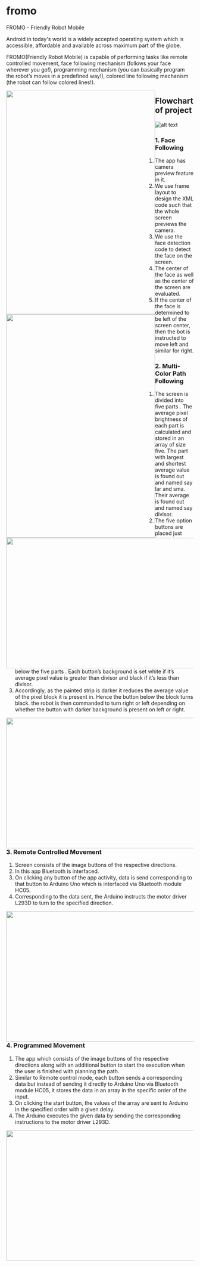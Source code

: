# fromo
FROMO - Friendly Robot Mobile

Android in today's world is a widely accepted operating system which is accessible, affordable and available across maximum part of the globe.

FROMO(Friendly Robot Mobile) is capable of performing tasks like remote controlled movement, face following mechanism (follows your face wherever you go!), programming mechanism (you can basically program the robot’s moves in a predefined way!), colored line following mechanism (the robot can follow colored lines!).

<img src="images/IMG_20170714_133324736_HDR.jpg" width=400 height=600 style="float:left">
<img src="images/IMG_20170714_222216385.jpg" width=400 height=600 style="float:left">

## Flowchart of project
![alt text](images/flowchart.png)

### 1. Face Following

1. The app has camera preview feature in it.
2. We use frame layout to design the XML code such that the whole screen previews the camera.
3. We use the face detection code to detect the face on the screen.
4. The center of the face as well as the center of the screen are evaluated.
5. If the center of the face is determined to be left of the screen center, then the bot is instructed to move left and similar for right.

<img src="images/face-follower.png" width=625 height=350 style="float:left">

### 2. Multi-Color Path Following

1. The screen is divided into five parts . The average pixel brightness of each part is calculated and stored in an array of size five. The part with largest and shortest average value is found out and named say lar and sma. Their average is found out and named say divisor.
2. The five option buttons are placed just below the five parts . Each button’s background is set white if it’s average pixel value is greater than divisor and black if it’s less than divisor.
3. Accordingly, as the painted strip is darker it reduces the average value of the pixel block it is present in. Hence the button below the block turns black. the robot is then commanded to turn right or left depending on whether the button with darker background is present on left or right.

<img src="images/line-following.png" width=625 height=350 style="float:left">

### 3. Remote Controlled Movement

1. Screen consists of the image buttons of the respective directions.
2. In this app Bluetooth is interfaced.
3. On clicking any button of the app activity, data is send corresponding to that button to Arduino Uno which is interfaced via Bluetooth module HC05.
4. Corresponding to the data sent, the Arduino instructs the motor driver L293D to turn to the specified direction.

<img src="images/rcmode.png" width=625 height=350 style="float:left">

### 4. Programmed Movement

1. The app which consists of the image buttons of the respective directions along with an additional button to start the execution when the user is finished with planning the path.
2. Similar to Remote control mode, each button sends a corresponding data but instead of sending it directly to Arduino Uno via Bluetooth module HC05, it stores the data in an array in the specific order of the input.
3. On clicking the start button, the values of the array are sent to Arduino in the specified order with a given delay.
4. The Arduino executes the given data by sending the corresponding instructions to the motor driver L293D.

<img src="images/programming-mode.png" width=625 height=350 style="float:left">




